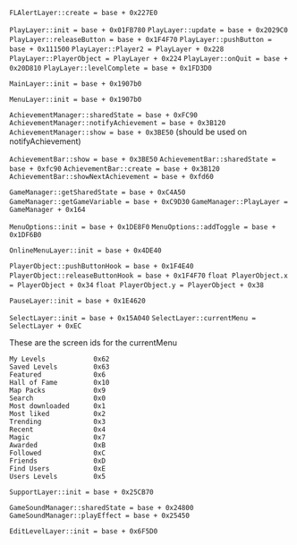 `FLAlertLayer::create = base + 0x227E0`


`PlayLayer::init = base + 0x01FB780`
`PlayLayer::update = base + 0x2029C0`
`PlayLayer::releaseButton = base + 0x1F4F70`
`PlayLayer::pushButton = base + 0x111500`
`PlayLayer::Player2 = PlayLayer + 0x228`
`PlayLayer::PlayerObject = PlayLayer + 0x224`
`PlayLayer::onQuit = base + 0x20D810`
`PlayLayer::levelComplete = base + 0x1FD3D0`


`MainLayer::init = base + 0x1907b0`


`MenuLayer::init = base + 0x1907b0`


`AchievementManager::sharedState = base + 0xFC90`
`AchievementManager::notifyAchievement = base + 0x3B120`
`AchievementManager::show = base + 0x3BE50` (should be used on notifyAchievement)


`AchievementBar::show = base + 0x3BE50`
`AchievementBar::sharedState = base + 0xfc90`
`AchievementBar::create = base + 0x3B120`
`AchievementBar::showNextAchievement = base + 0xfd60`


`GameManager::getSharedState = base + 0xC4A50`
`GameManager::getGameVariable = base + 0xC9D30`
`GameManager::PlayLayer = GameManager + 0x164`


`MenuOptions::init = base + 0x1DE8F0`
`MenuOptions::addToggle = base + 0x1DF6B0`


`OnlineMenuLayer::init = base + 0x4DE40`


`PlayerObject::pushButtonHook = base + 0x1F4E40`
`PlayerObject::releaseButtonHook = base + 0x1F4F70`
`float PlayerObject.x = PlayerObject + 0x34`
`float PlayerObject.y = PlayerObject + 0x38`


`PauseLayer::init = base + 0x1E4620`


`SelectLayer::init = base + 0x15A040`
`SelectLayer::currentMenu = SelectLayer + 0xEC`


These are the screen ids for the currentMenu 
```
My Levels            0x62
Saved Levels         0x63
Featured             0x6
Hall of Fame         0x10
Map Packs            0x9
Search               0x0
Most downloaded      0x1
Most liked           0x2
Trending             0x3
Recent               0x4
Magic                0x7
Awarded              0xB
Followed             0xC
Friends              0xD
Find Users           0xE
Users Levels         0x5
```


`SupportLayer::init = base + 0x25CB70`


`GameSoundManager::sharedState = base + 0x24800`
`GameSoundManager::playEffect = base + 0x25450 `


`EditLevelLayer::init = base + 0x6F5D0`
